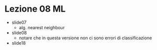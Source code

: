 # Lezione 08 ML


- slide07
    - alg. nearest neighbour
- slide08
    - notare che in questa versione non ci sono errori di classificazione
- slide18
